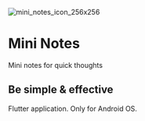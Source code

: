 ![mini_notes_icon_256x256](https://github.com/user-attachments/assets/89917e63-eeec-43fd-a677-6bf48c964057)

# Mini Notes

Mini notes for quick thoughts

## Be simple & effective

Flutter application. Only for Android OS.
